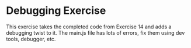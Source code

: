 # Debugging Exercise

This exercise takes the completed code from Exercise 14 and adds a debugging twist to it.  The main.js file has lots of errors, fix them using dev tools, debugger, etc.